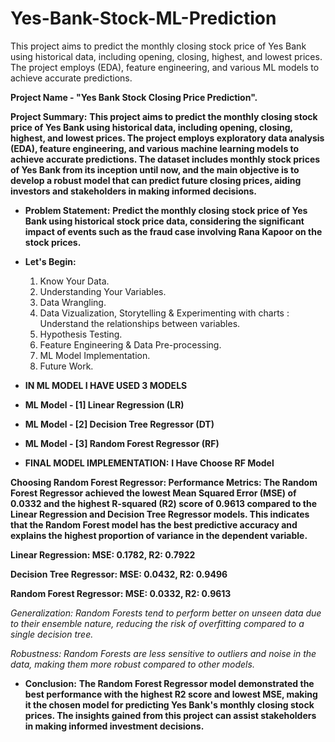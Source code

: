 # Yes-Bank-Stock-ML-Prediction
This project aims to predict the monthly closing stock price of Yes Bank using historical data, including opening, closing, highest, and lowest prices. The project employs (EDA), feature engineering, and various ML models to achieve accurate predictions.

**Project Name - "Yes Bank Stock Closing Price Prediction".**

**Project Summary:** **This project aims to predict the monthly closing stock price of Yes Bank using historical data, including opening, closing, highest, and lowest prices. The project employs exploratory data analysis (EDA), feature engineering, and various machine learning models to achieve accurate predictions. The dataset includes monthly stock prices of Yes Bank from its inception until now, and the main objective is to develop a robust model that can predict future closing prices, aiding investors and stakeholders in making informed decisions.**


* **Problem Statement:** **Predict the monthly closing stock price of Yes Bank using historical stock price data, considering the significant impact of events such as the fraud case involving Rana Kapoor on the stock prices.**

* **Let's Begin:**

  1. Know Your Data.
  2. Understanding Your Variables.
  3. Data Wrangling.
  4. Data Vizualization, Storytelling & Experimenting with charts : Understand the relationships between variables.
  5.  Hypothesis Testing.
  6.  Feature Engineering & Data Pre-processing.
  7.  ML Model Implementation.
  8.  Future Work.


* **IN ML MODEL I HAVE USED 3 MODELS**
*  **ML Model - [1] Linear Regression (LR)**
*  **ML Model - [2] Decision Tree Regressor (DT)**
*  **ML Model - [3] Random Forest Regressor (RF)**

*  **FINAL MODEL IMPLEMENTATION:**  **I Have Choose RF Model**

**Choosing Random Forest Regressor: Performance Metrics: The Random Forest Regressor achieved the lowest Mean Squared Error (MSE) of 0.0332 and the highest R-squared (R2) score of 0.9613 compared to the Linear Regression and Decision Tree Regressor models. This indicates that the Random Forest model has the best predictive accuracy and explains the highest proportion of variance in the dependent variable.**

**Linear Regression: MSE: 0.1782, R2: 0.7922**

**Decision Tree Regressor: MSE: 0.0432, R2: 0.9496**

**Random Forest Regressor: MSE: 0.0332, R2: 0.9613**

*Generalization: Random Forests tend to perform better on unseen data due to their ensemble nature, reducing the risk of overfitting compared to a single decision tree.*

*Robustness: Random Forests are less sensitive to outliers and noise in the data, making them more robust compared to other models.*


* **Conclusion:**
**The Random Forest Regressor model demonstrated the best performance with the highest R2 score and lowest MSE, making it the chosen model for predicting Yes Bank's monthly closing stock prices. The insights gained from this project can assist stakeholders in making informed investment decisions.**
